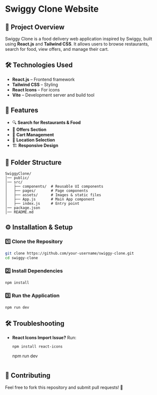 # Swiggy Clone Website

## 🚀 Project Overview
Swiggy Clone is a food delivery web application inspired by Swiggy, built using **React.js** and **Tailwind CSS**. It allows users to browse restaurants, search for food, view offers, and manage their cart.

## 🛠️ Technologies Used
- **React.js** – Frontend framework
- **Tailwind CSS** – Styling
- **React Icons** – For icons
- **Vite** – Development server and build tool

## 📌 Features
- 🔍 **Search for Restaurants & Food**
- 🎁 **Offers Section**
- 🛒 **Cart Management**
- 📍 **Location Selection**
- 🏗️ **Responsive Design**

## 📂 Folder Structure
```
SwiggyClone/
│── public/
│── src/
│   ├── components/  # Reusable UI components
│   ├── pages/       # Page components
│   ├── assets/      # Images & static files
│   ├── App.js       # Main App component
│   ├── index.js     # Entry point
│── package.json
│── README.md
```

## ⚙️ Installation & Setup
### 1️⃣ Clone the Repository
```sh
git clone https://github.com/your-username/swiggy-clone.git
cd swiggy-clone
```
### 2️⃣ Install Dependencies
```sh
npm install
```
### 3️⃣ Run the Application
```sh
npm run dev
```

## 🛠️ Troubleshooting
- **React Icons Import Issue?** Run:
  ```sh
  npm install react-icons
  ```

  npm run dev
  ```

## 🤝 Contributing
Feel free to fork this repository and submit pull requests! 🚀



